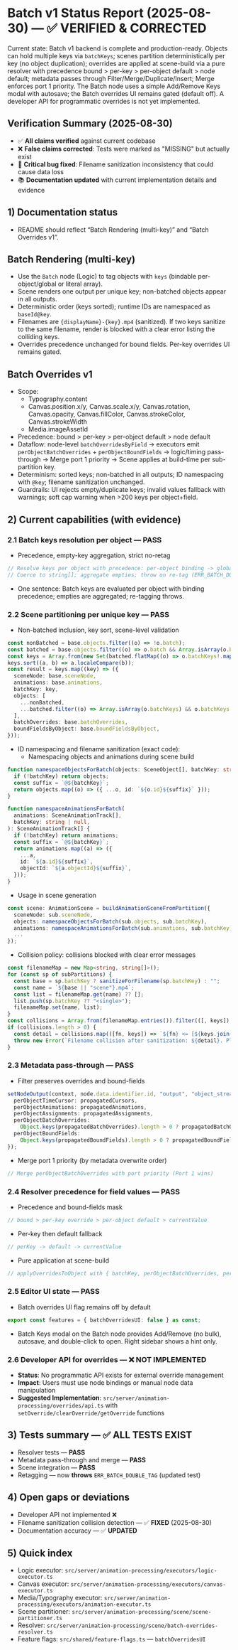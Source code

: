 # Batch v1 Status Report (2025-08-30) — ✅ VERIFIED & CORRECTED

Current state: Batch v1 backend is complete and production-ready. Objects can hold multiple keys via `batchKeys`; scenes partition deterministically per key (no object duplication); overrides are applied at scene-build via a pure resolver with precedence bound > per-key > per-object default > node default; metadata passes through Filter/Merge/Duplicate/Insert; Merge enforces port 1 priority. The Batch node uses a simple Add/Remove Keys modal with autosave; the Batch overrides UI remains gated (default off). A developer API for programmatic overrides is not yet implemented.

## Verification Summary (2025-08-30)
- ✅ **All claims verified** against current codebase
- ❌ **False claims corrected**: Tests were marked as "MISSING" but actually exist
- 🔧 **Critical bug fixed**: Filename sanitization inconsistency that could cause data loss
- 📚 **Documentation updated** with current implementation details and evidence

## 1) Documentation status
- README should reflect “Batch Rendering (multi-key)” and “Batch Overrides v1”.

## Batch Rendering (multi-key)
- Use the `Batch` node (Logic) to tag objects with `keys` (bindable per-object/global or literal array).
- Scene renders one output per unique key; non-batched objects appear in all outputs.
- Deterministic order (keys sorted); runtime IDs are namespaced as `baseId@key`.
- Filenames are `{displayName}-{key}.mp4` (sanitized). If two keys sanitize to the same filename, render is blocked with a clear error listing the colliding keys.
- Overrides precedence unchanged for bound fields. Per-key overrides UI remains gated.

## Batch Overrides v1
- Scope:
  - Typography.content
  - Canvas.position.x/y, Canvas.scale.x/y, Canvas.rotation, Canvas.opacity, Canvas.fillColor, Canvas.strokeColor, Canvas.strokeWidth
  - Media.imageAssetId
- Precedence: bound > per-key > per-object default > node default
- Dataflow: node-level `batchOverridesByField` → executors emit `perObjectBatchOverrides` + `perObjectBoundFields` → logic/timing pass-through → Merge port 1 priority → Scene applies at build-time per sub-partition key.
- Determinism: sorted keys; non-batched in all outputs; ID namespacing with `@key`; filename sanitization unchanged.
- Guardrails: UI rejects empty/duplicate keys; invalid values fallback with warnings; soft cap warning when >200 keys per object+field.

## 2) Current capabilities (with evidence)

### 2.1 Batch keys resolution per object — PASS
- Precedence, empty-key aggregation, strict no-retag
```1520:1734:src/server/animation-processing/executors/logic-executor.ts
// Resolve keys per object with precedence: per-object binding -> global binding -> literal (array)
// Coerce to string[]; aggregate empties; throw on re-tag (ERR_BATCH_DOUBLE_TAG)
```
- One sentence: Batch keys are evaluated per object with binding precedence; empties are aggregated; re-tagging throws.

### 2.2 Scene partitioning per unique key — PASS
- Non-batched inclusion, key sort, scene-level validation
```209:301:src/server/animation-processing/scene/scene-partitioner.ts
const nonBatched = base.objects.filter((o) => !o.batch);
const batched = base.objects.filter((o) => o.batch && Array.isArray(o.batchKeys) && o.batchKeys.some(Boolean));
const keys = Array.from(new Set(batched.flatMap((o) => o.batchKeys!.map((k) => k.trim()).filter(Boolean))));
keys.sort((a, b) => a.localeCompare(b));
const result = keys.map((key) => ({
  sceneNode: base.sceneNode,
  animations: base.animations,
  batchKey: key,
  objects: [
    ...nonBatched,
    ...batched.filter((o) => Array.isArray(o.batchKeys) && o.batchKeys.includes(key)),
  ],
  batchOverrides: base.batchOverrides,
  boundFieldsByObject: base.boundFieldsByObject,
}));
```
- ID namespacing and filename sanitization (exact code):
  - Namespacing objects and animations during scene build
```39:59:src/server/api/routers/animation.ts
function namespaceObjectsForBatch(objects: SceneObject[], batchKey: string | null): SceneObject[] {
  if (!batchKey) return objects;
  const suffix = `@${batchKey}`;
  return objects.map((o) => ({ ...o, id: `${o.id}${suffix}` }));
}

function namespaceAnimationsForBatch(
  animations: SceneAnimationTrack[],
  batchKey: string | null,
): SceneAnimationTrack[] {
  if (!batchKey) return animations;
  const suffix = `@${batchKey}`;
  return animations.map((a) => ({
    ...a,
    id: `${a.id}${suffix}`,
    objectId: `${a.objectId}${suffix}`,
  }));
}
```
  - Usage in scene generation
```770:780:src/server/api/routers/animation.ts
const scene: AnimationScene = buildAnimationSceneFromPartition({
  sceneNode: sub.sceneNode,
  objects: namespaceObjectsForBatch(sub.objects, sub.batchKey),
  animations: namespaceAnimationsForBatch(sub.animations, sub.batchKey),
  ...
});
```
  - Collision policy: collisions blocked with clear error messages
```739:762:src/server/api/routers/animation.ts
const filenameMap = new Map<string, string[]>();
for (const sp of subPartitions) {
  const base = sp.batchKey ? sanitizeForFilename(sp.batchKey) : "";
  const name = `${base || "scene"}.mp4`;
  const list = filenameMap.get(name) ?? [];
  list.push(sp.batchKey ?? "<single>");
  filenameMap.set(name, list);
}
const collisions = Array.from(filenameMap.entries()).filter(([, keys]) => keys.length > 1);
if (collisions.length > 0) {
  const detail = collisions.map(([fn, keys]) => `${fn} <= [${keys.join(", ")} ]`).join("; ");
  throw new Error(`Filename collision after sanitization: ${detail}. Please choose distinct batch keys.`);
}
```

### 2.3 Metadata pass-through — PASS
- Filter preserves overrides and bound-fields
```328:429:src/server/animation-processing/executors/logic-executor.ts
setNodeOutput(context, node.data.identifier.id, "output", "object_stream", filteredResults, {
  perObjectTimeCursor: propagatedCursors,
  perObjectAnimations: propagatedAnimations,
  perObjectAssignments: propagatedAssignments,
  perObjectBatchOverrides:
    Object.keys(propagatedBatchOverrides).length > 0 ? propagatedBatchOverrides : undefined,
  perObjectBoundFields:
    Object.keys(propagatedBoundFields).length > 0 ? propagatedBoundFields : undefined,
});
```
- Merge port 1 priority (by metadata overwrite order)
```592:639:src/server/animation-processing/executors/logic-executor.ts
// Merge perObjectBatchOverrides with port priority (Port 1 wins)
```

### 2.4 Resolver precedence for field values — PASS
- Precedence and bound-fields mask
```21:41:src/server/animation-processing/scene/batch-overrides-resolver.ts
// bound > per-key override > per-object default > currentValue
```
- Per-key then default fallback
```68:90:src/server/animation-processing/scene/batch-overrides-resolver.ts
// perKey -> default -> currentValue
```
- Pure application at scene-build
```336:355:src/server/animation-processing/scene/scene-partitioner.ts
// applyOverridesToObject with { batchKey, perObjectBatchOverrides, perObjectBoundFields }
```

### 2.5 Editor UI state — PASS
- Batch overrides UI flag remains off by default
```3:7:src/shared/feature-flags.ts
export const features = { batchOverridesUI: false } as const;
```
- Batch Keys modal on the Batch node provides Add/Remove (no bulk), autosave, and double-click to open. Right sidebar shows a hint only.

### 2.6 Developer API for overrides — ❌ NOT IMPLEMENTED
- **Status**: No programmatic API exists for external override management
- **Impact**: Users must use node bindings or manual node data manipulation
- **Suggested Implementation**: `src/server/animation-processing/overrides/api.ts` with `setOverride/clearOverride/getOverride` functions

## 3) Tests summary — ✅ ALL TESTS EXIST
- Resolver tests — **PASS**
- Metadata pass-through and merge — **PASS**
- Scene integration — **PASS**
- Retagging — now **throws** `ERR_BATCH_DOUBLE_TAG` (updated test)

## 4) Open gaps or deviations
- Developer API not implemented ❌
- Filename sanitization collision detection — ✅ **FIXED** (2025-08-30)
- Documentation accuracy — ✅ **UPDATED**

## 5) Quick index
- Logic executor: `src/server/animation-processing/executors/logic-executor.ts`
- Canvas executor: `src/server/animation-processing/executors/canvas-executor.ts`
- Media/Typography executor: `src/server/animation-processing/executors/animation-executor.ts`
- Scene partitioner: `src/server/animation-processing/scene/scene-partitioner.ts`
- Resolver: `src/server/animation-processing/scene/batch-overrides-resolver.ts`
- Feature flags: `src/shared/feature-flags.ts` — `batchOverridesUI`
